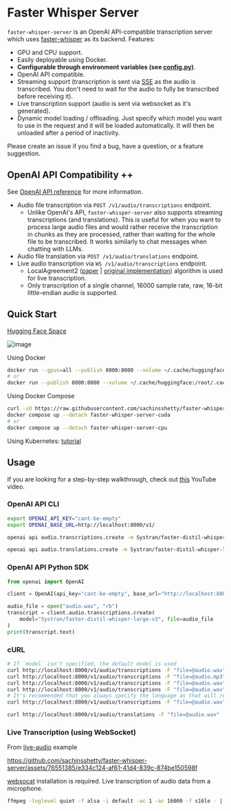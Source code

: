 # Faster Whisper Server
`faster-whisper-server` is an OpenAI API-compatible transcription server which uses [faster-whisper](https://github.com/SYSTRAN/faster-whisper) as its backend.
Features:
- GPU and CPU support.
- Easily deployable using Docker.
- **Configurable through environment variables (see [config.py](./src/faster_whisper_server/config.py))**.
- OpenAI API compatible.
- Streaming support (transcription is sent via [SSE](https://en.wikipedia.org/wiki/Server-sent_events) as the audio is transcribed. You don't need to wait for the audio to fully be transcribed before receiving it).
- Live transcription support (audio is sent via websocket as it's generated).
- Dynamic model loading / offloading. Just specify which model you want to use in the request and it will be loaded automatically. It will then be unloaded after a period of inactivity.

Please create an issue if you find a bug, have a question, or a feature suggestion.

## OpenAI API Compatibility ++
See [OpenAI API reference](https://platform.openai.com/docs/api-reference/audio) for more information.
- Audio file transcription via `POST /v1/audio/transcriptions` endpoint.
    - Unlike OpenAI's API, `faster-whisper-server` also supports streaming transcriptions (and translations). This is useful for when you want to process large audio files and would rather receive the transcription in chunks as they are processed, rather than waiting for the whole file to be transcribed. It works similarly to chat messages when chatting with LLMs.
- Audio file translation via `POST /v1/audio/translations` endpoint.
-  Live audio transcription via `WS /v1/audio/transcriptions` endpoint.
    - LocalAgreement2 ([paper](https://aclanthology.org/2023.ijcnlp-demo.3.pdf) | [original implementation](https://github.com/ufal/whisper_streaming)) algorithm is used for live transcription.
    - Only transcription of a single channel, 16000 sample rate, raw, 16-bit little-endian audio is supported.

## Quick Start
[Hugging Face Space](https://huggingface.co/spaces/Iatalking/fast-whisper-server)

![image](https://github.com/sachinsshetty/faster-whisper-server/assets/76551385/6d215c52-ded5-41d2-89a5-03a6fd113aa0)

Using Docker
```bash
docker run --gpus=all --publish 8000:8000 --volume ~/.cache/huggingface:/root/.cache/huggingface sachinsshetty/faster-whisper-server:latest-cuda
# or
docker run --publish 8000:8000 --volume ~/.cache/huggingface:/root/.cache/huggingface sachinsshetty/faster-whisper-server:latest-cpu
```
Using Docker Compose
```bash
curl -sO https://raw.githubusercontent.com/sachinsshetty/faster-whisper-server/master/compose.yaml
docker compose up --detach faster-whisper-server-cuda
# or
docker compose up --detach faster-whisper-server-cpu
```

Using Kubernetes: [tutorial](https://substratus.ai/blog/deploying-faster-whisper-on-k8s)

## Usage
If you are looking for a step-by-step walkthrough, check out [this](https://www.youtube.com/watch?app=desktop&v=vSN-oAl6LVs) YouTube video.

### OpenAI API CLI
```bash
export OPENAI_API_KEY="cant-be-empty"
export OPENAI_BASE_URL=http://localhost:8000/v1/
```
```bash
openai api audio.transcriptions.create -m Systran/faster-distil-whisper-large-v3 -f audio.wav --response-format text

openai api audio.translations.create -m Systran/faster-distil-whisper-large-v3 -f audio.wav --response-format verbose_json
```
### OpenAI API Python SDK
```python
from openai import OpenAI

client = OpenAI(api_key="cant-be-empty", base_url="http://localhost:8000/v1/")

audio_file = open("audio.wav", "rb")
transcript = client.audio.transcriptions.create(
    model="Systran/faster-distil-whisper-large-v3", file=audio_file
)
print(transcript.text)
```

### cURL
```bash
# If `model` isn't specified, the default model is used
curl http://localhost:8000/v1/audio/transcriptions -F "file=@audio.wav"
curl http://localhost:8000/v1/audio/transcriptions -F "file=@audio.mp3"
curl http://localhost:8000/v1/audio/transcriptions -F "file=@audio.wav" -F "stream=true"
curl http://localhost:8000/v1/audio/transcriptions -F "file=@audio.wav" -F "model=Systran/faster-distil-whisper-large-v3"
# It's recommended that you always specify the language as that will reduce the transcription time
curl http://localhost:8000/v1/audio/transcriptions -F "file=@audio.wav" -F "language=en"

curl http://localhost:8000/v1/audio/translations -F "file=@audio.wav"
```

### Live Transcription (using WebSocket)
From [live-audio](./examples/live-audio) example

https://github.com/sachinsshetty/faster-whisper-server/assets/76551385/e334c124-af61-41d4-839c-874be150598f

[websocat](https://github.com/vi/websocat?tab=readme-ov-file#installation) installation is required.
Live transcription of audio data from a microphone.
```bash
ffmpeg -loglevel quiet -f alsa -i default -ac 1 -ar 16000 -f s16le - | websocat --binary ws://localhost:8000/v1/audio/transcriptions
```
